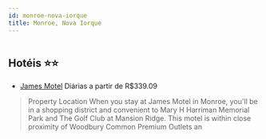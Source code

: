 ```yaml
---
id: monroe-nova-iorque
title: Monroe, Nova Iorque
---
```


<center><img src="https://assets.cosmos-data.com/1/0064944f994b4fef1d867dc4bc8bd3bc-540898.jpg" alt="" /></center>


## Hotéis ⭐️⭐️

-    [James Motel](https://www.hurb.com/aud/https://www.hurb.com/hoteis/monroe/james-motel-JNP-JP579638?cmp=18055) Diárias a partir de R$339.09
   > Property Location When you stay at James Motel in Monroe, you&apos;ll be in a shopping district and convenient to Mary H Harriman Memorial Park and The Golf Club at Mansion Ridge.  This motel is within close proximity of Woodbury Common Premium Outlets an
